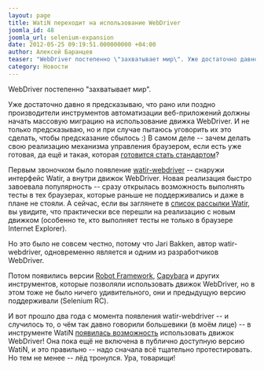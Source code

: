 ```yaml
---
layout: page
title: WatiN переходит на использование WebDriver
joomla_id: 48
joomla_url: selenium-expansion
date: 2012-05-25 09:19:51.000000000 +04:00
author: Алексей Баранцев
teaser: "WebDriver постепенно \"захватывает мир\". Уже достаточно давно я предсказываю, что рано или поздно производители инструментов автоматизации веб-приложений должны начать массовую миграцию на использование движка WebDriver. И не только предсказываю, но и при случае пытаюсь уговорить их это сделать, чтобы предсказание сбылось :) В самом деле -- зачем делать свою реализацию механизма управления браузером, если есть уже готовая, да ещё и такая, которая готовится стать стандартом?"
category: Новости
---
```

<p>WebDriver постепенно "захватывает мир".</p>
<p>Уже достаточно давно я предсказываю, что рано или поздно производители инструментов автоматизации веб-приложений должны начать массовую миграцию на использование движка WebDriver. И не только предсказываю, но и при случае пытаюсь уговорить их это сделать, чтобы предсказание сбылось :) В самом деле -- зачем делать свою реализацию механизма управления браузером, если есть уже готовая, да ещё и такая, которая <a href="http://www.w3.org/2011/08/browser-testing-charter.html">готовится стать стандартом</a>?</p>
<p>Первым звоночком было появление <a href="http://watirmelon.com/2010/04/10/watir-selenium-webdriver/">watir-webdriver</a> -- снаружи интерфейс Watir, а внутри движок WebDriver. Новая реализация быстро завоевала популярность -- сразу открылась возможность выполнять тесты в тех браузерах, которые раньше не поддерживались и даже в плане не стояли. А сейчас, если вы заглянете в <a href="https://groups.google.com/forum/?fromgroups#!forum/watir-general">список рассылки Watir</a>, вы увидите, что практически все перешли на реализацию с новым движком (особенно те, кто выполняет тесты не только в браузере Internet Explorer).</p>
<p>Но это было не совсем честно, потому что Jari Bakken, автор watir-webdriver, одновременно является и одним из разработчиков WebDriver.</p>
<p>Потом появились версии <a href="http://code.google.com/p/robotframework/">Robot Framework</a>, <a href="https://github.com/jnicklas/capybara">Capybara</a> и других инструментов, которые позволяли использовать движок WebDriver, но в этом тоже не было ничего удивительного, они и предыдущую версию поддерживали (Selenium RC).</p>
<p>И вот прошло два года с момента появления watir-webdriver -- и случилось то, о чём так давно говорили большевики (в моём лице) -- в инструменте WatiN <a href="http://watin.svn.sourceforge.net/viewvc/watin?view=revision&amp;revision=1216">появилась возможность</a> использовать движок WebDriver! Она пока ещё не включена в публично доступную версию WatiN, и это правильно -- надо сначала всё тщательно протестировать. Но тем не менее -- лёд тронулся. Ура, товарищи!</p>
